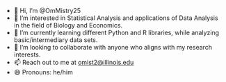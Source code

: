 - 👋 Hi, I’m @OmMistry25
- 👀 I’m interested in Statistical Analysis and applications of Data Analysis in the field of Biology and Economics. 
- 🌱 I’m currently learning different Python and R libraries, while analyzing basic/intermediary data sets.
- 💞️ I’m looking to collaborate with anyone who aligns with my research interests.
- 📫 Reach out to me at omist2@illinois.edu
- 😄 Pronouns: he/him

<!---
OmMistry25/OmMistry25 is a ✨ special ✨ repository because its `README.md` (this file) appears on your GitHub profile.
You can click the Preview link to take a look at your changes.
--->

